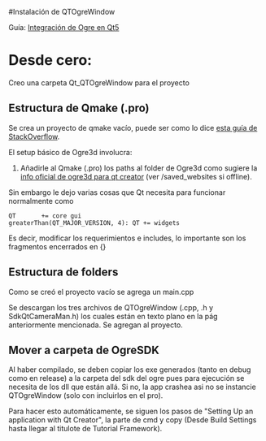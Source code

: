 #Instalación de QTOgreWindow

Guía: [Integración de Ogre en Qt5](http://www.ogre3d.org/tikiwiki/tiki-index.php?page=Integrating+Ogre+into+QT5 )


# Desde cero:

Creo una carpeta Qt_QTOgreWindow para el proyecto 

## Estructura de Qmake (.pro)

Se crea un proyecto de qmake vacío, puede ser como lo dice [esta guía de StackOverflow](https://stackoverflow.com/questions/6594146/how-to-create-main-cpp-when-using-qt-designer).

El setup básico de Ogre3d involucra: 

1. Añadirle al Qmake (.pro) los paths al folder de Ogre3d como sugiere la [info oficial de ogre3d para qt creator](http://www.ogre3d.org/tikiwiki/Setting+Up+An+Application+-+QtCreato) (ver /saved_websites si offline).

Sin embargo le dejo varias cosas que Qt necesita para funcionar normalmente como  
```
QT       += core gui 
greaterThan(QT_MAJOR_VERSION, 4): QT += widgets 
```
Es decir, modificar los requerimientos e includes, lo importante son los fragmentos encerrados en {}

## Estructura de folders 

Como se creó el proyecto vacío se agrega un main.cpp 

Se descargan los tres archivos de QTOgreWindow (.cpp, .h y SdkQtCameraMan.h) los cuales están en texto plano en la pág anteriormente mencionada. 
Se agregan al proyecto. 

## Mover a carpeta de OgreSDK 

Al haber compilado, se deben copiar los exe generados (tanto en debug como en release) a la carpeta del sdk del ogre pues para ejecución se necesita de los dll que están allá. Si no, la app crashea asi no se instancie QTOgreWindow (solo con incluirlos en el pro). 

Para hacer esto automáticamente, se siguen los pasos de "Setting Up an application with Qt Creator", la parte de cmd y copy (Desde Build Settings hasta llegar al titulote de Tutorial Framework). 